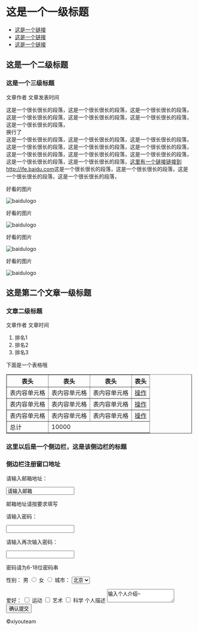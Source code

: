 <!DOCTYPE html>
<html lang="en">
<head>
	<meta charset="UTF-8">
	<title>零基础HTML编码</title>
</head>
<body>
	<h1>这是一个一级标题</h1>
	<ul>
		<li><a href="http://ife.baidu.com">这是一个链接</a></li>
		<li><a href="http://www.baidu.com">这是一个链接</a></li>
		<li><a href="http://ife.baidu.com">这是一个链接</a></li>
	</ul>
	<h2>这是一个二级标题</h2>
	<h3>这是一个三级标题</h3>
	<p>文章作者   文章发表时间</p>
	<p>这是一个很长很长的段落，这是一个很长很长的段落，这是一个很长很长的段落，这是一个很长很长的段落，这是一个很长很长的段落，这是一个很长很长的段落，这是一个很长很长的段落，<br />换行了<br />这是一个很长很长的段落，这是一个很长很长的段落，这是一个很长很长的段落，这是一个很长很长的段落，这是一个很长很长的段落，这是一个很长很长的段落，这是一个很长很长的段落，这是一个很长很长的段落，这是一个很长很长的段落，这是一个很长很长的段落，这是一个很长很长的段落，<a href="http://ife.baidu.com">这里有一个链接链接到http://ife.baidu.com</a>这是一个很长很长的段落，这是一个很长很长的段落，这是一个很长很长的段落，这是一个很长很长的段落，</p>
    <p></p>
    <p>好看的图片</p>
<img alt="baidulogo" src="http://www.baidu.com/img/baidu_jgylogo3.gif"></img></br>
<p>好看的图片</p>
<img alt="baidulogo" src="http://www.baidu.com/img/baidu_jgylogo3.gif"></img></br>
<p>好看的图片</p>
<img alt="baidulogo" src="http://www.baidu.com/img/baidu_jgylogo3.gif"></img></br>
<p>好看的图片</p>
<img alt="baidulogo" src="http://www.baidu.com/img/baidu_jgylogo3.gif"></img></br>

<h2>这是第二个文章一级标题</h2>
<h3>文章二级标题</h3>
<p>文章作者  文章时间</p>
    <ol>
 		<li>排名1</li>
 		<li>排名2</li>
 		<li>排名3</li>
 	</ol>
<p>下面是一个表格哦</p>
<table border="1">
	<thead>
		<tr>
			<th>表头</th>
			<th>表头</th>
			<th>表头</th>
			<th>表头</th>
		</tr>
	</thead>
	<tbody>
		<tr>
			<td>表内容单元格</td>
			<td>表内容单元格</td>
			<td>表内容单元格</td>
			<td><a href="#">操作</a></td>
		</tr>
		<tr>
			<td>表内容单元格</td>
			<td>表内容单元格</td>
			<td>表内容单元格</td>
			<td><a href="#">操作</a></td>
		</tr>
		<tr>
			<td>表内容单元格</td>
			<td>表内容单元格</td>
			<td>表内容单元格</td>
			<td><a href="#">操作</a></td>
		</tr>
		<tr>
			<td>总计</td>
			<td colspan="3">10000</td>
		</tr>
	</tbody>
</table>
 <h3>这里以后是一个侧边栏，这是该侧边栏的标题</h3>
 <h3>侧边栏注册窗口地址</h3>
 <form action="form_action.asp" method="get">
    <p>请输入邮箱地址：</p>
    <input value = "请输入邮箱" type="text" name="email" />
    <p>邮箱地址请按要求填写</p>
       <p>请输入密码：</p>
       <input type="password" name="password" />
       <p>请输入再次输入密码：</p>
       <input type="password" name="password" />
     <p>密码请为6-18位密码串</p>
    <label>性别：</label>
		<label for="male">男</label>
		<input type="radio" name="gender" id="male"></input>
		<label for="female">女</label>
		<input type="radio" name="gender" id="female"></input>	
    <label>城市：</label>
		<select>
		<option value="1" selected="selected">北京</option>
		<option value="2" >上海</option>
		<option value="3" >广州</option>
		<option value="4" >深圳</option>
		</select>
		<p></p>
	<label>爱好：</label>
		<input type="checkbox" name="运动" id="运动"></input>
		<label for="运动">运动</label>
		<input type="checkbox" name="艺术" id="艺术"></input>
		<label for="艺术">艺术</label>
		<input type="checkbox" name="科学" id="科学"></input>
		<label for="科学">科学</label>	
	<label>个人描述</label>
		<textarea cols="20" rows="2">输入个人介绍~</textarea>	
	<input type="submit" value="确认提交"></input>
</form>
<p>©xiyouteam</p>

</body>
</html>
